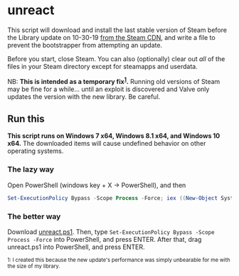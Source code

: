 # unreact
This script will download and install the last stable version of Steam before the Library update on 10-30-19 [from the Steam CDN](https://github.com/antigravities/unreact/blob/master/unreact.ps1#L73), and write a file to prevent the bootstrapper from attempting an update.

Before you start, close Steam. You can also (optionally) clear out *all* of the files in your Steam directory except for steamapps and userdata.

NB: **This is intended as a temporary fix<sup><a href="#footnote-1">1</a></sup>.** Running old versions of Steam may be fine for a while... until an exploit is discovered and Valve only updates the version with the new library. Be careful.

## Run this
**This script runs on Windows 7 x64, Windows 8.1 x64, and Windows 10 x64.** The downloaded items will cause undefined behavior on other operating systems.

### The lazy way
Open PowerShell (windows key + X -> PowerShell), and then
```powershell
Set-ExecutionPolicy Bypass -Scope Process -Force; iex ((New-Object System.Net.WebClient).DownloadString('https://raw.githubusercontent.com/antigravities/unreact/master/unreact.ps1'))
```
### The better way
Download [unreact.ps1](https://raw.githubusercontent.com/antigravities/unreact/master/unreact.ps1). Then, type `Set-ExecutionPolicy Bypass -Scope Process -Force` into PowerShell, and press ENTER. After that, drag unreact.ps1 into PowerShell, and press ENTER.

<sup><a id="footnote-1">1: I created this because the new update's performance was simply unbearable for me with the size of my library.</a></sup>

